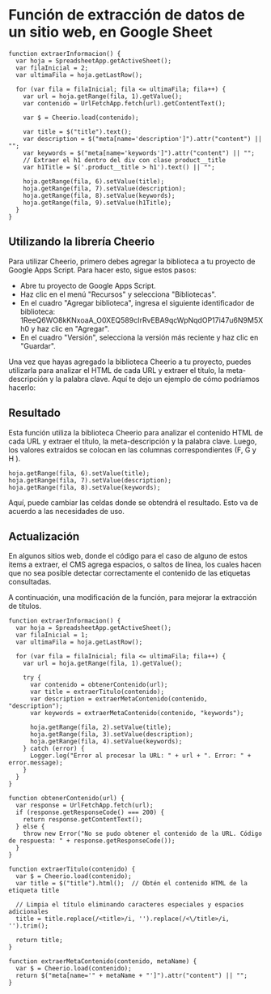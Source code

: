 # Función de extracción de datos de un sitio web, en Google Sheet

```
function extraerInformacion() {
  var hoja = SpreadsheetApp.getActiveSheet();
  var filaInicial = 2;
  var ultimaFila = hoja.getLastRow();
  
  for (var fila = filaInicial; fila <= ultimaFila; fila++) {
    var url = hoja.getRange(fila, 1).getValue();
    var contenido = UrlFetchApp.fetch(url).getContentText();
    
    var $ = Cheerio.load(contenido);
    
    var title = $("title").text();
    var description = $("meta[name='description']").attr("content") || "";
    var keywords = $("meta[name='keywords']").attr("content") || "";
    // Extraer el h1 dentro del div con clase product__title
    var h1Title = $('.product__title > h1').text() || "";
    
    hoja.getRange(fila, 6).setValue(title);
    hoja.getRange(fila, 7).setValue(description);
    hoja.getRange(fila, 8).setValue(keywords);
    hoja.getRange(fila, 9).setValue(h1Title);
  }
}
```

## Utilizando la librería Cheerio

Para utilizar Cheerio, primero debes agregar la biblioteca a tu proyecto de Google Apps Script. Para hacer esto, sigue estos pasos:

- Abre tu proyecto de Google Apps Script.
- Haz clic en el menú "Recursos" y selecciona "Bibliotecas".
- En el cuadro "Agregar biblioteca", ingresa el siguiente identificador de biblioteca: 1ReeQ6WO8kKNxoaA_O0XEQ589cIrRvEBA9qcWpNqdOP17i47u6N9M5Xh0 y haz clic en "Agregar".
- En el cuadro "Versión", selecciona la versión más reciente y haz clic en "Guardar".

Una vez que hayas agregado la biblioteca Cheerio a tu proyecto, puedes utilizarla para analizar el HTML de cada URL y extraer el título, la meta-descripción y la palabra clave. Aquí te dejo un ejemplo de cómo podríamos hacerlo:

## Resultado

Esta función utiliza la biblioteca Cheerio para analizar el contenido HTML de cada URL y extraer el título, la meta-descripción y la palabra clave. Luego, los valores extraídos se colocan en las columnas correspondientes (F, G y H ).

    hoja.getRange(fila, 6).setValue(title);
    hoja.getRange(fila, 7).setValue(description);
    hoja.getRange(fila, 8).setValue(keywords);

Aquí, puede cambiar las celdas donde se obtendrá el resultado. Esto va de acuerdo a las necesidades de uso.


## Actualización

En algunos sitios web, donde el código para el caso de alguno de estos items a extraer, el CMS agrega espacios, o saltos de línea, los cuales hacen que no sea posible detectar correctamente el contenido de las etiquetas consultadas.

A continuación, una modificación de la función, para mejorar la extracción de títulos.

```
function extraerInformacion() {
  var hoja = SpreadsheetApp.getActiveSheet();
  var filaInicial = 1;
  var ultimaFila = hoja.getLastRow();
  
  for (var fila = filaInicial; fila <= ultimaFila; fila++) {
    var url = hoja.getRange(fila, 1).getValue();
    
    try {
      var contenido = obtenerContenido(url);
      var title = extraerTitulo(contenido);
      var description = extraerMetaContenido(contenido, "description");
      var keywords = extraerMetaContenido(contenido, "keywords");
      
      hoja.getRange(fila, 2).setValue(title);
      hoja.getRange(fila, 3).setValue(description);
      hoja.getRange(fila, 4).setValue(keywords);
    } catch (error) {
      Logger.log("Error al procesar la URL: " + url + ". Error: " + error.message);
    }
  }
}

function obtenerContenido(url) {
  var response = UrlFetchApp.fetch(url);
  if (response.getResponseCode() === 200) {
    return response.getContentText();
  } else {
    throw new Error("No se pudo obtener el contenido de la URL. Código de respuesta: " + response.getResponseCode());
  }
}

function extraerTitulo(contenido) {
  var $ = Cheerio.load(contenido);
  var title = $("title").html();  // Obtén el contenido HTML de la etiqueta title
  
  // Limpia el título eliminando caracteres especiales y espacios adicionales
  title = title.replace(/<title>/i, '').replace(/<\/title>/i, '').trim();
  
  return title;
}

function extraerMetaContenido(contenido, metaName) {
  var $ = Cheerio.load(contenido);
  return $("meta[name='" + metaName + "']").attr("content") || "";
}

```
